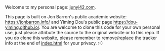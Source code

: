 Welcome to my personal page: [junyi42.com](https://www.junyi42.com/).

This page is built on Jon Barron's public academic website: https://jonbarron.info/ and Yiming Dou's public page https://dou-yiming.github.io/. You are welcome to clone this code for your own personal use, just please attribute the source to the original website or to this repo. If you do clone this website, please remember to remove/replace the tracker info at the end of [index.html](https://github.com/Junyi42/Junyi42.github.io/blob/css/index.html#L576) for your privacy. :-)
